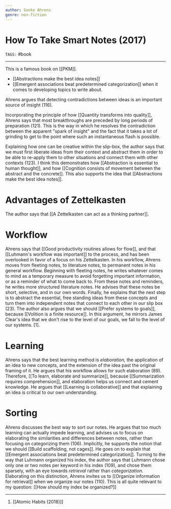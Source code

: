 ```yaml
---
author: Sonke Ahrens
genre: non-fiction
---
```

# How To Take Smart Notes (2017)
`TAGS:` #book

---
This is a famous book on [[PKM]]. 

- [[Abstractions make the best idea notes]]
- [[Emergent associations beat predetermined categorization]] when it comes to developing topics to write about. 

Ahrens argues that detecting contradictions between ideas is an important source of insight (116). 

Incorporating the principle of how [[Quantity transforms into quality]], Ahrens says that most breakthroughs are preceded by long periods of preparation (121). This is the way in which he resolves the contradiction between the apparent "spark of insight" and the fact that it takes a lot of grinding to get to the point where such an instantaneous flash is possible. 

Explaining how one can be creative within the slip-box, the author says that we must first liberate ideas from their context and abstract them in order to be able to re-apply them to other situations and connect them with other contexts (123). I think this demonstrates how [[Abstraction is essential to human thought]], and how [[Cognition consists of movement between the abstract and the concrete]]. This also supports the idea that [[Abstractions make the best idea notes]]. 

# Advantages of Zettelkasten
The author says that [[A Zettelkasten can act as a thinking partner]]. 

# Workflow
Ahrens says that [[Good productivity routines allows for flow]], and that [[Luhmann's workflow was important]] to the process, and has been overlooked in favor of a focus on his Zettelkasten. In his workflow, Ahrens moves from fleeting notes, to literature notes, to permanent notes in his general workflow. Beginning with fleeting notes, he writes whatever comes to mind as a temporary measure to avoid forgetting important information, or as a reminder of what to come back to. From these notes and reminders, he writes more structured literature notes. He advises that these notes be short, selective, and in our own words. Finally, he explains that the next step is to abstract the essential, free standing ideas from these concepts and turn them into independent notes that connect to each other in our slip box (23). The author also argues that we should [[Prefer systems to goals]], because [[Volition is a finite resource]]. In this argument, he mirrors James Clear's idea that we don't rise to the level of our goals, we fall to the level of our systems. [1]. 

# Learning
Ahrens says that the best learning method is *elaboration,* the application of an idea to new concepts, and the extension of the idea past the original framing of it. He argues that his workflow allows for such elaboration (89). Therefore, [[To learn, elaborate and summarize]], because [[Summarization requires comprehension]], and elaboration helps us connect and cement knowledge. He argues that [[Learning is collaborative]] and that explaining an idea is critical to our own understanding. 

# Sorting
Ahrens discusses the best way to sort our notes. He argues that too much learning can actually impede learning, and advises us to focus on elaborating the similarities and differences between notes, rather than focusing on categorizing them (106). Implicitly, he supports the notion that we should [[Build scaffolding, not cages]]. He goes on to explain that [[Emergent associations beat predetermined categorization]]. Turning to the way that Luhmann organized his index, the author says that Luhmann chose only one or two notes per keyword in his index (109), and chose them sparsely, with an eye towards *retrieval* rather than *categorization.* Elaborating on this distinction, Ahrens invites us to [[Organize information for retrieval]] when we organize our notes (110). This is all quite relevant to my question: [[How should my index be organized?]]

---
1.  [[Atomic Habits (2018)]]